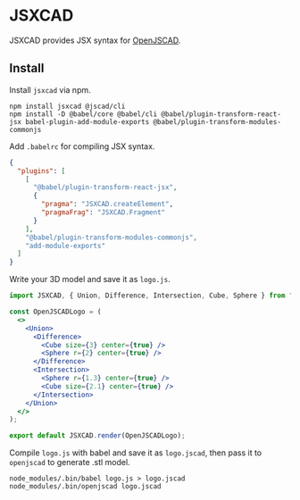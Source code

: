 # JSXCAD

JSXCAD provides JSX syntax for [OpenJSCAD](https://github.com/jscad/OpenJSCAD.org).

## Install

Install `jsxcad` via npm.

```shell
npm install jsxcad @jscad/cli
npm install -D @babel/core @babel/cli @babel/plugin-transform-react-jsx babel-plugin-add-module-exports @babel/plugin-transform-modules-commonjs
```

Add `.babelrc` for compiling JSX syntax.

```json
{
  "plugins": [
    [
      "@babel/plugin-transform-react-jsx",
      {
        "pragma": "JSXCAD.createElement",
        "pragmaFrag": "JSXCAD.Fragment"
      }
    ],
    "@babel/plugin-transform-modules-commonjs",
    "add-module-exports"
  ]
}
```

Write your 3D model and save it as `logo.js`.

```jsx
import JSXCAD, { Union, Difference, Intersection, Cube, Sphere } from "jsxcad";

const OpenJSCADLogo = (
  <>
    <Union>
      <Difference>
        <Cube size={3} center={true} />
        <Sphere r={2} center={true} />
      </Difference>
      <Intersection>
        <Sphere r={1.3} center={true} />
        <Cube size={2.1} center={true} />
      </Intersection>
    </Union>
  </>
);

export default JSXCAD.render(OpenJSCADLogo);
```

Compile `logo.js` with babel and save it as `logo.jscad`, then pass it to `openjscad` to generate .stl model.

```shell
node_modules/.bin/babel logo.js > logo.jscad
node_modules/.bin/openjscad logo.jscad
```
